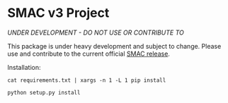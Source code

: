 # SMAC v3 Project

*UNDER DEVELOPMENT - DO NOT USE OR CONTRIBUTE TO*

This package is under heavy development and subject to change. Please use and
contribute to the current official 
[SMAC release](http://www.cs.ubc.ca/labs/beta/Projects/SMAC/).

Installation:

    cat requirements.txt | xargs -n 1 -L 1 pip install
    
    python setup.py install